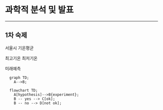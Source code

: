 # 과학적 분석 및 발표
------

## 1차 숙제
서울시 기온평균

최고기온 최저기온

미래예측

```mermaid
  graph TD;    
    A-->B;
```

```mermaid
  flowchart TD;
    A[hypothesis]-->B{experiment};
    B -- yes --> C[ok];
    B -- no --> D[not ok];
```
